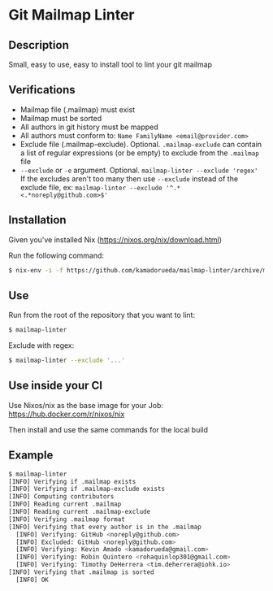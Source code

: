 # Git Mailmap Linter

## Description

Small, easy to use, easy to install tool to lint your git mailmap

## Verifications

- Mailmap file (.mailmap) must exist
- Mailmap must be sorted
- All authors in git history must be mapped
- All authors must conform to: `Name FamilyName <email@provider.com>`
- Exclude file (.mailmap-exclude). Optional. `.mailmap-exclude`
can contain a list of regular expressions (or be empty) to
exclude from the `.mailmap` file
- `--exclude` or `-e` argument. Optional. `mailmap-linter --exclude 'regex'`
If the excludes aren't too many then use `--exclude` instead of the exclude file, ex:
`mailmap-linter --exclude '^.* <.*noreply@github.com>$'`

## Installation

Given you've installed Nix (https://nixos.org/nix/download.html)

Run the following command:

```bash
$ nix-env -i -f https://github.com/kamadorueda/mailmap-linter/archive/master.tar.gz
```

## Use

Run from the root of the repository that you want to lint:

```bash
$ mailmap-linter
```

Exclude with regex:

```bash
$ mailmap-linter --exclude '...'
```

## Use inside your CI

Use Nixos/nix as the base image for your Job: https://hub.docker.com/r/nixos/nix

Then install and use the same commands for the local build

## Example

```bash
$ mailmap-linter
[INFO] Verifying if .mailmap exists
[INFO] Verifying if .mailmap-exclude exists
[INFO] Computing contributors
[INFO] Reading current .mailmap
[INFO] Reading current .mailmap-exclude
[INFO] Verifying .mailmap format
[INFO] Verifying that every author is in the .mailmap
  [INFO] Verifying: GitHub <noreply@github.com>
  [INFO] Excluded: GitHub <noreply@github.com>
  [INFO] Verifying: Kevin Amado <kamadorueda@gmail.com>
  [INFO] Verifying: Robin Quintero <rohaquinlop301@gmail.com>
  [INFO] Verifying: Timothy DeHerrera <tim.deherrera@iohk.io>
[INFO] Verifying that .mailmap is sorted
  [INFO] OK
```
